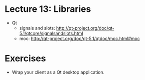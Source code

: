 # Lecture 13: Libraries

- Qt
    - signals and slots: http://qt-project.org/doc/qt-5.1/qtcore/signalsandslots.html
    - moc: http://qt-project.org/doc/qt-5.1/qtdoc/moc.html#moc

# Exercises

- Wrap your client as a Qt desktop application.

